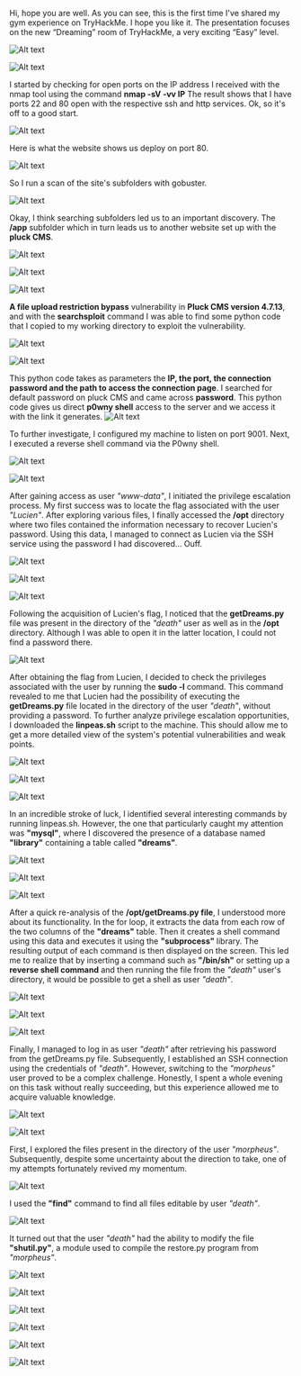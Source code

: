 Hi, hope you are well. As you can see, this is the first time I've shared my gym experience on TryHackMe. I hope you like it. The presentation focuses on the new “Dreaming” room of TryHackMe, a very exciting “Easy” level.

![Alt text](img/dreaming1.png)

![Alt text](img/dreaming2.png)

I started by checking for open ports on the IP address I received with the nmap tool using the command **nmap -sV -vv IP** 
The result shows that I have ports 22 and 80 open with the respective ssh and http services. Ok, so it's off to a good start.

![Alt text](img/dreaming3.png)

Here is what the website shows us deploy on port 80.

![Alt text](img/dreaming4.png)

So I run a scan of the site's subfolders with gobuster.

![Alt text](img/dreaming5.png)

Okay, I think searching subfolders led us to an important discovery. The **/app** subfolder which in turn leads us to another website set up with the **pluck CMS**.

![Alt text](img/dreaming6.png)

![Alt text](img/dreaming7.png)

![Alt text](img/dreaming8.png)

**A file upload restriction bypass** vulnerability in **Pluck CMS version 4.7.13**, and with the **searchsploit** command I was able to find some python code that I copied to my working directory to exploit the vulnerability.

![Alt text](img/dreaming9.png)

![Alt text](img/dreaming10.png)

This python code takes as parameters the **IP, the port, the connection password and the path to access the connection page**. I searched for default password on pluck CMS and came across **password**. This python code gives us direct **p0wny shell** access to the server and we access it with the link it generates.
![Alt text](img/dreaming11.png)

To further investigate, I configured my machine to listen on port 9001. Next, I executed a reverse shell command via the P0wny shell.

![Alt text](img/dreaming12.png)

![Alt text](img/dreaming13.png)

After gaining access as user *"www-data"*, I initiated the privilege escalation process. My first success was to locate the flag associated with the user *"Lucien"*. After exploring various files, I finally accessed the **/opt** directory where two files contained the information necessary to recover Lucien's password. Using this data, I managed to connect as Lucien via the SSH service using the password I had discovered... Ouff.

![Alt text](img/dreaming14.png)

![Alt text](img/dreaming15.png)

![Alt text](img/dreaming16.png)

Following the acquisition of Lucien's flag, I noticed that the **getDreams.py** file was present in the directory of the *"death"* user as well as in the **/opt** directory. Although I was able to open it in the latter location, I could not find a password there.

![Alt text](img/dreaming17.png)

After obtaining the flag from Lucien, I decided to check the privileges associated with the user by running the **sudo -l** command. This command revealed to me that Lucien had the possibility of executing the **getDreams.py** file located in the directory of the user *"death"*, without providing a password. To further analyze privilege escalation opportunities, I downloaded the **linpeas.sh** script to the machine. This should allow me to get a more detailed view of the system's potential vulnerabilities and weak points.

![Alt text](img/dreaming18.png)

![Alt text](img/dreaming19.png)

![Alt text](img/dreaming20.png)

In an incredible stroke of luck, I identified several interesting commands by running linpeas.sh. However, the one that particularly caught my attention was **"mysql"**, where I discovered the presence of a database named **"library"** containing a table called **"dreams"**.

![Alt text](img/dreaming21.png)

![Alt text](img/dreaming22.png)

![Alt text](img/dreaming23.png)

After a quick re-analysis of the **/opt/getDreams.py file**, I understood more about its functionality. In the for loop, it extracts the data from each row of the two columns of the **"dreams"** table. Then it creates a shell command using this data and executes it using the **"subprocess"** library. The resulting output of each command is then displayed on the screen. This led me to realize that by inserting a command such as **"/bin/sh"** or setting up a **reverse shell command** and then running the file from the *"death"* user's directory, it would be possible to get a shell as user *"death"*.

![Alt text](img/dreaming24.png)

![Alt text](img/dreaming25.png)

![Alt text](img/dreaming26.png)

Finally, I managed to log in as user *"death"* after retrieving his password from the getDreams.py file. Subsequently, I established an SSH connection using the credentials of *"death"*. However, switching to the *"morpheus"* user proved to be a complex challenge. Honestly, I spent a whole evening on this task without really succeeding, but this experience allowed me to acquire valuable knowledge.

![Alt text](img/dreaming27.png)

![Alt text](img/dreaming28.png)

First, I explored the files present in the directory of the user *"morpheus"*. Subsequently, despite some uncertainty about the direction to take, one of my attempts fortunately revived my momentum.

![Alt text](img/dreaming29.png)

I used the **"find"** command to find all files editable by user *"death"*.

![Alt text](img/dreaming30.png)

It turned out that the user *"death"* had the ability to modify the file **"shutil.py"**, a module used to compile the restore.py program from *"morpheus"*.

![Alt text](img/dreaming31.png)

![Alt text](img/dreaming32.png)

![Alt text](img/dreaming33.png)

![Alt text](img/dreaming34.png)

![Alt text](img/dreaming35.png)

![Alt text](img/dreaming36.png)